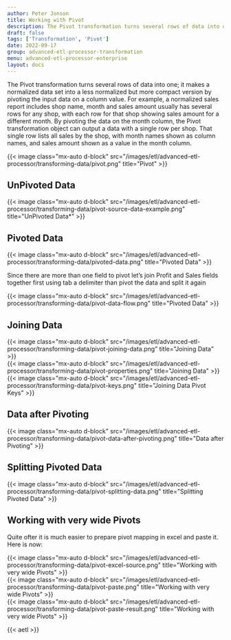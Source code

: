 ```yaml
---
author: Peter Jonson
title: Working with Pivot
description: The Pivot transformation turns several rows of data into one; it makes a normalized data set into a less normalized but more compact version by pivoting the input data on a column value.
draft: false
tags: ['Transformation', 'Pivot']
date: 2022-09-17
group: advanced-etl-processor-transformation
menu: advanced-etl-processor-enterprise
layout: docs
---
```


The Pivot transformation turns several rows of data into one; it makes a normalized data set into a less normalized but more compact version by pivoting the input data on a column value. For example, a normalized sales report includes shop name, month and sales amount usually has several rows for any shop, with each row for that shop showing sales amount for a different month. By pivoting the data on the month column, the Pivot transformation object can output a data with a single row per shop. That single row lists all sales by the shop, with month names shown as column names, and sales amount shown as a value in the month column.

{{< image class="mx-auto d-block"  src="/images/etl/advanced-etl-processor/transforming-data/pivot.png" title="Pivot" >}}

## UnPivoted Data

{{< image class="mx-auto d-block"  src="/images/etl/advanced-etl-processor/transforming-data/pivot-source-data-example.png" title="UnPivoted Data*" >}}

## Pivoted Data

{{< image class="mx-auto d-block"  src="/images/etl/advanced-etl-processor/transforming-data/pivoted-data.png" title="Pivoted Data" >}}

Since there are more than one field to pivot let’s join Profit and Sales fields together first using tab a delimiter than pivot the data and split it again

{{< image class="mx-auto d-block"  src="/images/etl/advanced-etl-processor/transforming-data/pivot-data-flow.png" title="Pivoted Data" >}}

## Joining Data

{{< image class="mx-auto d-block"  src="/images/etl/advanced-etl-processor/transforming-data/pivot-joining-data.png" title="Joining Data" >}}
\
{{< image class="mx-auto d-block"  src="/images/etl/advanced-etl-processor/transforming-data/pivot-properties.png" title="Joining Data" >}}
\
{{< image class="mx-auto d-block"  src="/images/etl/advanced-etl-processor/transforming-data/pivot-keys.png" title="Joining Data Pivot Keys" >}}

## Data after Pivoting

{{< image class="mx-auto d-block"  src="/images/etl/advanced-etl-processor/transforming-data/pivot-data-after-pivoting.png" title="Data after Pivoting" >}}

## Splitting Pivoted Data

{{< image class="mx-auto d-block"  src="/images/etl/advanced-etl-processor/transforming-data/pivot-splitting-data.png" title="Splitting Pivoted Data" >}}

## Working with very wide Pivots

Quite ofter it is much easier to prepare pivot mapping in excel and paste it. Here is now:

{{< image class="mx-auto d-block"  src="/images/etl/advanced-etl-processor/transforming-data/pivot-excel-source.png" title="Working with very wide Pivots" >}}
\
{{< image class="mx-auto d-block"  src="/images/etl/advanced-etl-processor/transforming-data/pivot-paste.png" title="Working with very wide Pivots" >}}
\
{{< image class="mx-auto d-block"  src="/images/etl/advanced-etl-processor/transforming-data/pivot-paste-result.png" title="Working with very wide Pivots" >}}

{{< aetl >}}
